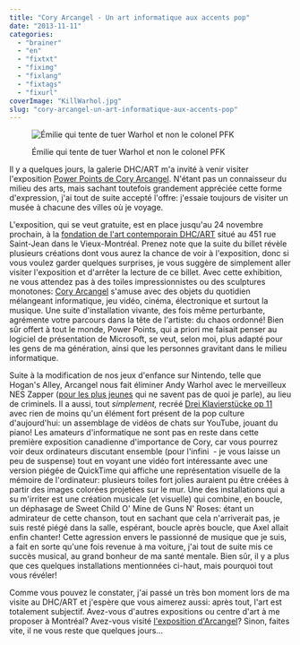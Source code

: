 ```yaml
---
title: "Cory Arcangel - Un art informatique aux accents pop"
date: "2013-11-11"
categories: 
  - "brainer"
  - "en"
  - "fixtxt"
  - "fiximg"
  - "fixlang"
  - "fixtags"
  - "fixurl"
coverImage: "KillWarhol.jpg"
slug: "cory-arcangel-un-art-informatique-aux-accents-pop"
---
```


<figure>

![Émilie qui tente de tuer Warhol et non le colonel PFK](images/KillWarhol.jpg)

<figcaption>

Émilie qui tente de tuer Warhol et non le colonel PFK

</figcaption>

</figure>

Il y a quelques jours, la galerie DHC/ART m'a invité à venir visiter l'exposition [Power Points de Cory Arcangel](https://dhc-art.org/en/exhibitions/cory-arcangel). N'étant pas un connaisseur du milieu des arts, mais sachant toutefois grandement appréciée cette forme d'expression, j'ai tout de suite accepté l'offre: j'essaie toujours de visiter un musée à chacune des villes où je voyage.

L'exposition, qui se veut gratuite, est en place jusqu'au 24 novembre prochain, à la [fondation de l'art contemporain DHC/ART](https://dhc-art.org/) situé au 451 rue Saint-Jean dans le Vieux-Montréal. Prenez note que la suite du billet révèle plusieurs créations dont vous aurez la chance de voir à l'exposition, donc si vous voulez garder quelques surprises, je vous suggère de simplement aller visiter l'exposition et d'arrêter la lecture de ce billet. Avec cette exhibition, ne vous attendez pas à des toiles impressionnistes ou des sculptures monotones: [Cory Arcangel](https://www.coryarcangel.com/) s'amuse avec des objets du quotidien mélangeant informatique, jeu vidéo, cinéma, électronique et surtout la musique. Une suite d'installation vivante, des fois même perturbante, agrémente votre parcours dans la tête de l'artiste: du chaos ordonné! Bien sûr offert à tout le monde, Power Points, qui a priori me faisait penser au logiciel de présentation de Microsoft, se veut, selon moi, plus adapté pour les gens de ma génération, ainsi que les personnes gravitant dans le milieu informatique.

Suite à la modification de nos jeux d'enfance sur Nintendo, telle que Hogan's Alley, Arcangel nous fait éliminer Andy Warhol avec le merveilleux NES Zapper ([pour les plus jeunes](https://en.wikipedia.org/wiki/NES_Zapper) qui ne savent pas de quoi je parle), au lieu de criminels. Il a aussi, tout _simplement,_ recréé [Drei Klavierstücke op 11](https://www.coryarcangel.com/things-i-made/dreiklavierstucke/) avec rien de moins qu'un élément fort présent de la pop culture d'aujourd'hui: un assemblage de vidéos de chats sur YouTube, jouant du piano! Les amateurs d'informatique ne sont pas en reste dans cette première exposition canadienne d'importance de Cory, car vous pourrez voir deux ordinateurs discutant ensemble (pour l'infini  - je vous laisse un peu de suspense) tout en voyant une vidéo fort intéressante avec une version piégée de QuickTime qui affiche une représentation visuelle de la mémoire de l'ordinateur: plusieurs toiles fort jolies auraient pu être créées à partir des images colorées projetées sur le mur. Une des installations qui a su m'irriter est une création musicale (et visuelle) qui combine, en boucle, un déphasage de Sweet Child O' Mine de Guns N' Roses: étant un admirateur de cette chanson, tout en sachant que cela n'arriverait pas, je suis resté piégé dans la salle, espérant, boucle après boucle, que Axel allait enfin chanter! Cette agression envers le passionné de musique que je suis, a fait en sorte qu'une fois revenue à ma voiture, j'ai tout de suite mis ce succès musical, au grand bonheur de ma santé mentale. Bien sûr, il y a plus que ces quelques installations mentionnées ci-haut, mais pourquoi tout vous révéler!

Comme vous pouvez le constater, j'ai passé un très bon moment lors de ma visite au DHC/ART et j'espère que vous aimerez aussi: après tout, l'art est totalement subjectif. Avez-vous d'autres expositions ou centre d'art à me proposer à Montréal? Avez-vous visité [l'exposition d'Arcangel](https://dhc-art.org/en/exhibitions/cory-arcangel)? Sinon, faites vite, il ne vous reste que quelques jours...
